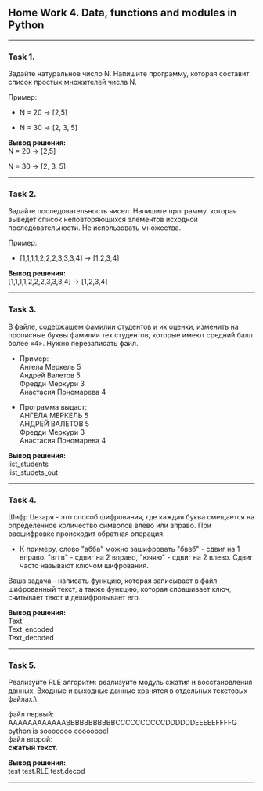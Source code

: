 ## Home Work 4. Data, functions and modules in Python ##
_____
### Task 1.
Задайте натуральное число N. Напишите программу, которая составит список простых множителей числа N.

Пример:

- N = 20 -> [2,5]

- N = 30 -> [2, 3, 5]

**Вывод решения:**\
N = 20 -> [2,5]

N = 30 -> [2, 3, 5]
___

### Task 2.
Задайте последовательность чисел. Напишите программу, которая выведет список неповторяющихся элементов исходной последовательности. Не использовать множества.

Пример:

- [1,1,1,1,2,2,2,3,3,3,4] -> [1,2,3,4]

**Вывод решения:** \
[1,1,1,1,2,2,2,3,3,3,4] -> [1,2,3,4]
___
### Task 3.
В файле, содержащем фамилии студентов и их оценки, изменить на прописные буквы фамилии тех студентов, которые имеют средний балл более «4».
Нужно перезаписать файл.
- Пример:\
Ангела Меркель 5\
Андрей Валетов 5\
Фредди Меркури 3\
Анастасия Пономарева 4

- Программа выдаст:\
АНГЕЛА МЕРКЕЛЬ 5\
АНДРЕЙ ВАЛЕТОВ 5\
Фредди Меркури 3\
Анастасия Пономарева 4

**Вывод решения:** \
list_students \
list_studets_out
___
### Task 4.
Шифр Цезаря - это способ шифрования, где каждая буква смещается на определенное количество символов влево или вправо.
При расшифровке происходит обратная операция.
 - К примеру, слово "абба" можно зашифровать "бввб" - сдвиг на 1 вправо. "вггв" - сдвиг на 2 вправо, "юяяю" - сдвиг на 2 влево.
Сдвиг часто называют ключом шифрования.

Ваша задача - написать функцию, которая записывает в файл шифрованный текст,
а также функцию, которая спрашивает ключ, считывает текст и дешифровывает его.


**Вывод решения:** \
Text\
Text_encoded\
Text_decoded
___
### Task 5.
Реализуйте RLE алгоритм: реализуйте модуль сжатия и восстановления данных.
Входные и выходные данные хранятся в отдельных текстовых файлах.\

файл первый:\
AAAAAAAAAAAABBBBBBBBBBBCCCCCCCCCCDDDDDDEEEEEFFFFG python is sooooooo coooooool\
файл второй:\
**сжатый текст.**

**Вывод решения:** \
test
test.RLE
test.decod
___
